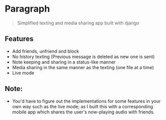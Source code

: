 # Paragraph
> Simplified texting and media sharing app built with django

## Features

- Add friends, unfriend and block
- No history texting (Previous message is deleted as new one is sent)
- Note keeping and sharing in a status-like manner
- Media sharing in the same manner as the texting (one file at a time)
- Live mode

## Note:
- You'd have to figure out the implementations for some features in your own way such as the live mode; as I built this with a corresponding mobile app which shares the user's now-playing audio with friends.
